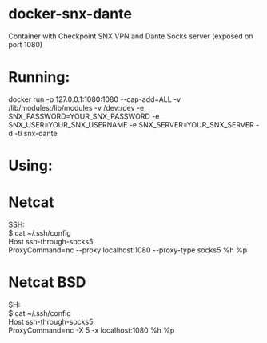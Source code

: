 # docker-snx-dante
Container with Checkpoint SNX VPN and Dante Socks server (exposed on port 1080)

# Running:
docker run -p 127.0.0.1:1080:1080 --cap-add=ALL -v /lib/modules:/lib/modules -v /dev:/dev -e SNX_PASSWORD=YOUR_SNX_PASSWORD -e SNX_USER=YOUR_SNX_USERNAME -e SNX_SERVER=YOUR_SNX_SERVER -d -ti snx-dante

# Using:
# Netcat
SSH:<br />
$ cat ~/.ssh/config<br />
Host ssh-through-socks5<br />
  ProxyCommand=nc --proxy localhost:1080 --proxy-type socks5 %h %p
  
# Netcat BSD
SH:<br />
$ cat ~/.ssh/config<br />
Host ssh-through-socks5<br />
  ProxyCommand=nc -X 5 -x localhost:1080 %h %p
